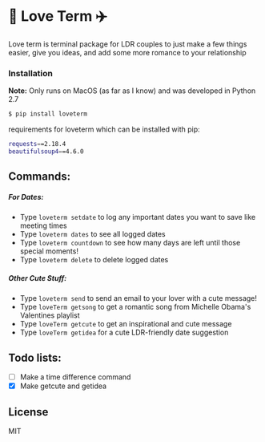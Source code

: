 # :revolving_hearts: Love Term :airplane:
Love term is terminal package for LDR couples to just make a few things easier, give you ideas, and add some more romance to your relationship

### Installation
**Note:** Only runs on MacOS (as far as I know) and was developed in Python 2.7

```sh
$ pip install loveterm
```

requirements for loveterm which can be installed with pip:

```sh
requests==2.18.4
beautifulsoup4==4.6.0
```


## Commands:

##### For Dates:

  - Type `loveterm setdate` to log any important dates you want to save like meeting times
  - Type `loveterm dates` to see all logged dates
  - Type `loveterm countdown` to see how many days are left until those special moments!
  - Type `loveterm delete` to delete logged dates

##### Other Cute Stuff:

  - Type `loveterm send` to send an email to your lover with a cute message!
  - Type `loveTerm getsong` to get a romantic song from Michelle Obama's Valentines playlist
  - Type `loveTerm getcute` to get an inspirational and cute message
  - Type `loveTerm getidea` for a cute LDR-friendly date suggestion
  
  ## Todo lists: 
  
- [ ] Make a time difference command 
- [x] Make getcute and getidea

License
----

MIT
